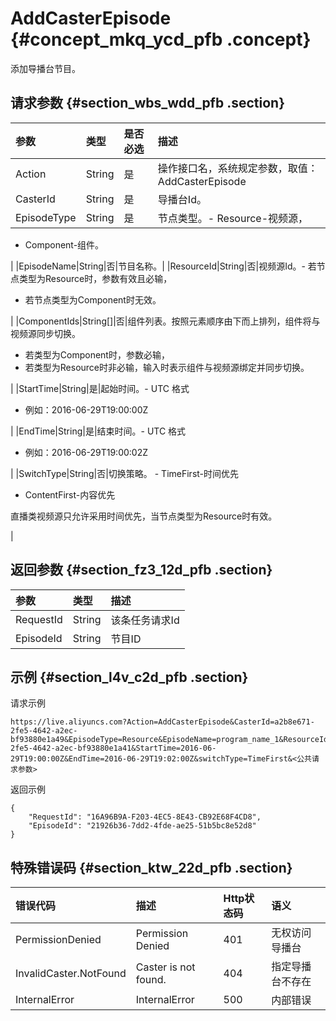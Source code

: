 # AddCasterEpisode {#concept_mkq_ycd_pfb .concept}

添加导播台节目。

## 请求参数 {#section_wbs_wdd_pfb .section}

|参数|类型|是否必选|描述|
|:-|:-|:---|:-|
|Action|String|是|操作接口名，系统规定参数，取值：AddCasterEpisode|
|CasterId|String|是|导播台Id。|
|EpisodeType|String|是|节点类型。-   Resource-视频源，
-   Component-组件。

|
|EpisodeName|String|否|节目名称。|
|ResourceId|String|否|视频源Id。-   若节点类型为Resource时，参数有效且必输，
-   若节点类型为Component时无效。

|
|ComponentIds|String\[\]|否|组件列表。按照元素顺序由下而上排列，组件将与视频源同步切换。

-   若类型为Component时，参数必输，
-   若类型为Resource时非必输，输入时表示组件与视频源绑定并同步切换。

|
|StartTime|String|是|起始时间。-   UTC 格式
-   例如：2016-06-29T19:00:00Z

|
|EndTime|String|是|结束时间。-   UTC 格式
-   例如：2016-06-29T19:00:02Z

|
|SwitchType|String|否|切换策略。 -   TimeFirst-时间优先
-   ContentFirst-内容优先

直播类视频源只允许采用时间优先，当节点类型为Resource时有效。

|

## 返回参数 {#section_fz3_12d_pfb .section}

|参数|类型|描述|
|:-|:-|:-|
|RequestId|String|该条任务请求Id|
|EpisodeId|String|节目ID|

## 示例 {#section_l4v_c2d_pfb .section}

请求示例

```
https://live.aliyuncs.com?Action=AddCasterEpisode&CasterId=a2b8e671-2fe5-4642-a2ec-bf93880e1a49&EpisodeType=Resource&EpisodeName=program_name_1&ResourceId=a2b8e671-2fe5-4642-a2ec-bf93880e1a41&StartTime=2016-06-29T19:00:00Z&EndTime=2016-06-29T19:02:00Z&switchType=TimeFirst&<公共请求参数>
```

返回示例

```
{
    "RequestId": "16A96B9A-F203-4EC5-8E43-CB92E68F4CD8",
    "EpisodeId": "21926b36-7dd2-4fde-ae25-51b5bc8e52d8"
}
```

## 特殊错误码 {#section_ktw_22d_pfb .section}

|错误代码|描述|Http状态码|语义|
|:---|:-|:------|:-|
|PermissionDenied|Permission Denied|401|无权访问导播台|
|InvalidCaster.NotFound|Caster is not found.|404|指定导播台不存在|
|InternalError|InternalError|500|内部错误|

